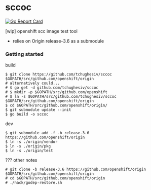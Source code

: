 # sccoc

[![Go Report Card](https://goreportcard.com/badge/github.com/tchughesiv/sccoc)](https://goreportcard.com/report/github.com/tchughesiv/sccoc)

[wip] openshift scc image test tool

 - relies on Origin release-3.6 as a submodule

### Getting started

build
```shell
$ git clone https://github.com/tchughesiv/sccoc $GOPATH/src/github.com/openshift/origin
# alternatively could... 
# $ go get -d github.com/tchughesiv/sccoc
# $ mkdir -p $GOPATH/src/github.com/openshift
# $ ln -s $GOPATH/src/github.com/tchughesiv/sccoc $GOPATH/src/github.com/openshift/origin
$ cd $GOPATH/src/github.com/openshift/origin/
$ git submodule update --init
$ go build -o sccoc
```

dev
```shell
$ git submodule add -f -b release-3.6 https://github.com/openshift/origin
$ ln -s ./origin/vendor
$ ln -s ./origin/pkg
$ ln -s ./origin/test
```

??? other notes
```shell
# git clone -b release-3.6 https://github.com/openshift/origin $GOPATH/src/github.com/openshift/origin
# cd $GOPATH/src/github.com/openshift/origin
# ./hack/godep-restore.sh
```
